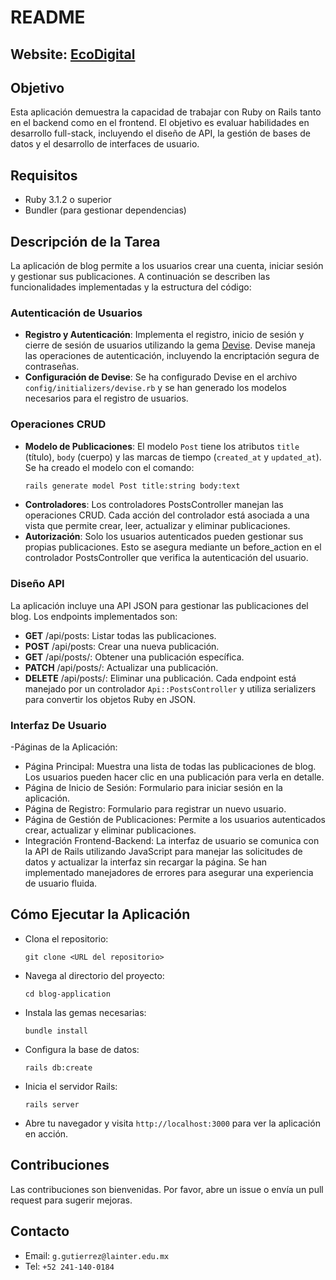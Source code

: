# README

## Website: [EcoDigital](https://eco-digital-b6c15cceaf89.herokuapp.com/)
## Objetivo

Esta aplicación demuestra la capacidad de trabajar con Ruby on Rails tanto en el backend como en el frontend. El objetivo es evaluar habilidades en desarrollo full-stack, incluyendo el diseño de API, la gestión de bases de datos y el desarrollo de interfaces de usuario.

## Requisitos

-  Ruby 3.1.2 o superior
-  Bundler (para gestionar dependencias)

## Descripción de la Tarea

La aplicación de blog permite a los usuarios crear una cuenta, iniciar sesión y gestionar sus publicaciones. A continuación se describen las funcionalidades implementadas y la estructura del código:

### Autenticación de Usuarios

- **Registro y Autenticación**: Implementa el registro, inicio de sesión y cierre de sesión de usuarios utilizando la gema [Devise](https://github.com/heartcombo/devise). Devise maneja las operaciones de autenticación, incluyendo la encriptación segura de contraseñas.
- **Configuración de Devise**: Se ha configurado Devise en el archivo `config/initializers/devise.rb` y se han generado los modelos necesarios para el registro de usuarios.

### Operaciones CRUD

- **Modelo de Publicaciones**: El modelo `Post` tiene los atributos `title` (título), `body` (cuerpo) y las marcas de tiempo (`created_at` y `updated_at`). Se ha creado el modelo con el comando:
  ```bash
  rails generate model Post title:string body:text
- **Controladores**: Los controladores PostsController manejan las operaciones CRUD. Cada acción del controlador está asociada a una vista que permite crear, leer, actualizar y eliminar publicaciones.
- **Autorización**: Solo los usuarios autenticados pueden gestionar sus propias publicaciones. Esto se asegura mediante un before_action en el controlador PostsController que verifica la autenticación del usuario.

### Diseño API

La aplicación incluye una API JSON para gestionar las publicaciones del blog. Los endpoints implementados son:
- **GET** /api/posts: Listar todas las publicaciones.
- **POST** /api/posts: Crear una nueva publicación.
- **GET** /api/posts/: Obtener una publicación específica.
- **PATCH** /api/posts/: Actualizar una publicación.
- **DELETE** /api/posts/: Eliminar una publicación.
Cada endpoint está manejado por un controlador `Api::PostsController` y utiliza serializers para convertir los objetos Ruby en JSON.

### Interfaz De Usuario

-Páginas de la Aplicación:

  -  Página Principal: Muestra una lista de todas las publicaciones de blog. Los usuarios pueden hacer clic en una publicación para verla en detalle.
  -  Página de Inicio de Sesión: Formulario para iniciar sesión en la aplicación.
  -  Página de Registro: Formulario para registrar un nuevo usuario.
  -  Página de Gestión de Publicaciones: Permite a los usuarios autenticados crear, actualizar y eliminar publicaciones.
-  Integración Frontend-Backend: La interfaz de usuario se comunica con la API de Rails utilizando JavaScript para manejar las solicitudes de datos y actualizar la interfaz sin recargar la página. Se han implementado manejadores de errores para asegurar una experiencia de usuario fluida.

## Cómo Ejecutar la Aplicación

- Clona el repositorio:
  ```
  git clone <URL del repositorio>

- Navega al directorio del proyecto:
  ```
  cd blog-application
- Instala las gemas necesarias:
  ```
  bundle install
- Configura la base de datos:
  ```
  rails db:create
- Inicia el servidor Rails:
  ```
  rails server
- Abre tu navegador y visita `http://localhost:3000` para ver la aplicación en acción.

## Contribuciones

Las contribuciones son bienvenidas. Por favor, abre un issue o envía un pull request para sugerir mejoras.

## Contacto 
-  Email: `g.gutierrez@lainter.edu.mx`
-  Tel: `+52 241-140-0184`
